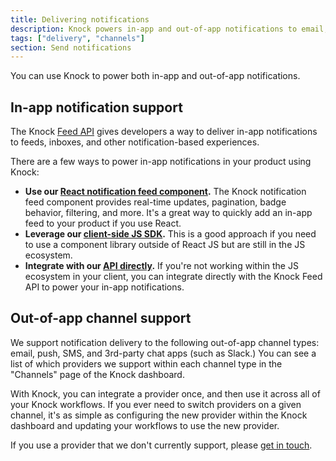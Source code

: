 ```yaml
---
title: Delivering notifications
description: Knock powers in-app and out-of-app notifications to email, SMS, push, and chat channels like Slack
tags: ["delivery", "channels"]
section: Send notifications
---
```


You can use Knock to power both in-app and out-of-app notifications.

## In-app notification support

The Knock [Feed API](/reference#feeds) gives developers a way to deliver in-app notifications to feeds, inboxes, and other notification-based experiences.

There are a few ways to power in-app notifications in your product using Knock:

- **Use our [React notification feed component](https://github.com/knocklabs/react-notification-feed).** The Knock notification feed component provides real-time updates, pagination, badge behavior, filtering, and more. It's a great way to quickly add an in-app feed to your product if you use React.
- **Leverage our [client-side JS SDK](https://github.com/knocklabs/knock-client-js).** This is a good approach if you need to use a component library outside of React JS but are still in the JS ecosystem.
- **Integrate with our [API directly](/reference#feeds).** If you're not working within the JS ecosystem in your client, you can integrate directly with the Knock Feed API to power your in-app notifications.

## Out-of-app channel support

We support notification delivery to the following out-of-app channel types: email, push, SMS, and 3rd-party chat apps (such as Slack.) You can see a list of which providers we support within each channel type in the "Channels" page of the Knock dashboard.

With Knock, you can integrate a provider once, and then use it across all of your Knock workflows. If you ever need to switch providers on a given channel, it's as simple as configuring the new provider within the Knock dashboard and updating your workflows to use the new provider.

If you use a provider that we don't currently support, please [get in touch](mailto:support@knock.app).
